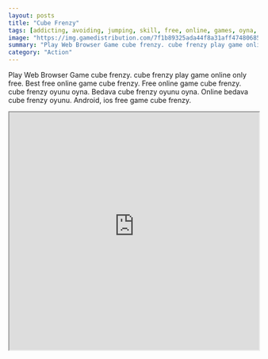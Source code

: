 ```yaml
---
layout: posts
title: "Cube Frenzy"
tags: [addicting, avoiding, jumping, skill, free, online, games, oyna, game, free, games, play, play, games]
image: "https://img.gamedistribution.com/7f1b89325ada44f8a31aff47480685c0.jpg"
summary: "Play Web Browser Game cube frenzy. cube frenzy play game online only free. Best free online game cube frenzy. Free online game cube frenzy. cube frenzy oyunu oyna. Bedava cube frenzy oyunu oyna. Online bedava cube frenzy oyunu. Android, ios free game cube frenzy."
category: "Action"
---
```


Play Web Browser Game cube frenzy. cube frenzy play game online only free. Best free online game cube frenzy. Free online game cube frenzy. cube frenzy oyunu oyna. Bedava cube frenzy oyunu oyna. Online bedava cube frenzy oyunu. Android, ios free game cube frenzy.

<iframe width="100%" height="480px;" src="https://html5.gamedistribution.com/7f1b89325ada44f8a31aff47480685c0/"></iframe>